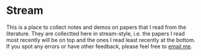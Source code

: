 # Stream

This is a place to collect notes and demos on papers that I read from the literature.
They are collectted here in stream-style, i.e. the papers I read most recently will be on top and the ones I read least recently at the bottom.
If you spot any errors or have other feedback, please feel free to [email me](mailto:stratismar@gmail.com).